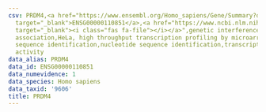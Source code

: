 ```yaml
---
csv: PRDM4,<a href="https://www.ensembl.org/Homo_sapiens/Gene/Summary?db=core;g=ENSG00000110851"
  target="_blank">ENSG00000110851</a>,<a href="https://www.ncbi.nlm.nih.gov/pubmed/17216044"
  target="_blank"><i class="fas fa-file"></i></a>",genetic interference,functional
  association,HeLa, high throughput transcription profiling by microarray,nucleotide
  sequence identification,nucleotide sequence identification,transcriptional regulation,up-regulates
  activity
data_alias: PRDM4
data_id: ENSG00000110851
data_numevidence: 1
data_species: Homo sapiens
data_taxid: '9606'
title: PRDM4
---
```

